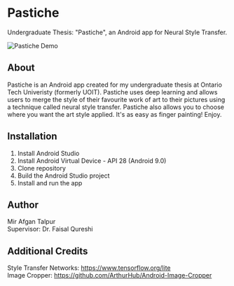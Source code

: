 # Pastiche
Undergraduate Thesis: "Pastiche", an Android app for Neural Style Transfer.

![Pastiche Demo](readme-demo/Demo.gif)

## About
Pastiche is an Android app created for my undergraduate thesis at Ontario Tech Univeristy (formerly UOIT). Pastiche uses deep learning and allows users to merge the style of their favourite work of art to their pictures using a technique called neural style transfer. Pastiche also allows you to choose where you want the art style applied. It's as easy as finger painting! Enjoy.

## Installation
1. Install Android Studio
2. Install Android Virtual Device - API 28 (Android 9.0)  
3. Clone repository
4. Build the Android Studio project
5. Install and run the app

## Author
Mir Afgan Talpur \
Supervisor: Dr. Faisal Qureshi

## Additional Credits
Style Transfer Networks: https://www.tensorflow.org/lite \
Image Cropper: https://github.com/ArthurHub/Android-Image-Cropper
